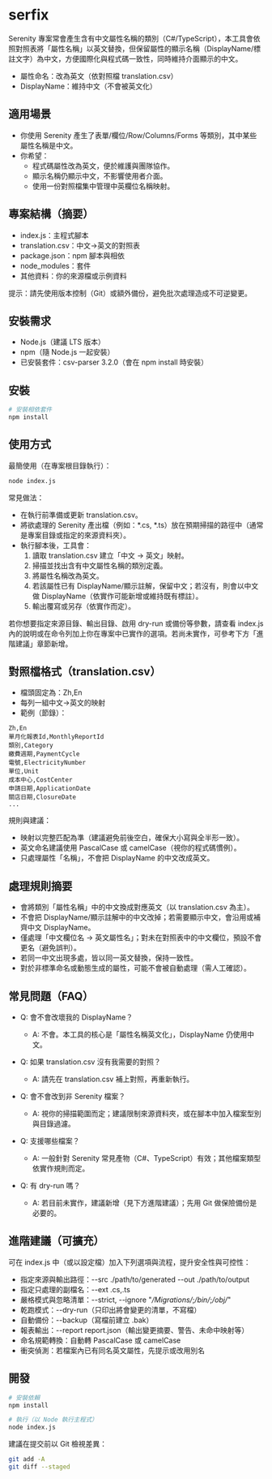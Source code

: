 # serfix
Serenity 專案常會產生含有中文屬性名稱的類別（C#/TypeScript），本工具會依照對照表將「屬性名稱」以英文替換，但保留屬性的顯示名稱（DisplayName/標註文字）為中文，方便國際化與程式碼一致性，同時維持介面顯示的中文。
- 屬性命名：改為英文（依對照檔 translation.csv）
- DisplayName：維持中文（不會被英文化）

## 適用場景
- 你使用 Serenity 產生了表單/欄位/Row/Columns/Forms 等類別，其中某些屬性名稱是中文。
- 你希望：
    - 程式碼屬性改為英文，便於維護與團隊協作。
    - 顯示名稱仍顯示中文，不影響使用者介面。
    - 使用一份對照檔集中管理中英欄位名稱映射。

## 專案結構（摘要）
- index.js：主程式腳本
- translation.csv：中文→英文的對照表
- package.json：npm 腳本與相依
- node_modules：套件
- 其他資料：你的來源檔或示例資料

提示：請先使用版本控制（Git）或額外備份，避免批次處理造成不可逆變更。
## 安裝需求
- Node.js（建議 LTS 版本）
- npm（隨 Node.js 一起安裝）
- 已安裝套件：csv-parser 3.2.0（會在 npm install 時安裝）

## 安裝
``` bash
# 安裝相依套件
npm install
```
## 使用方式
最簡使用（在專案根目錄執行）：
``` bash
node index.js
```
常見做法：
- 在執行前準備或更新 translation.csv。
- 將欲處理的 Serenity 產出檔（例如：*.cs, *.ts）放在預期掃描的路徑中（通常是專案目錄或指定的來源資料夾）。
- 執行腳本後，工具會：
    1. 讀取 translation.csv 建立「中文 → 英文」映射。
    2. 掃描並找出含有中文屬性名稱的類別定義。
    3. 將屬性名稱改為英文。
    4. 若該屬性已有 DisplayName/顯示註解，保留中文；若沒有，則會以中文做 DisplayName（依實作可能新增或維持既有標註）。
    5. 輸出覆寫或另存（依實作而定）。

若你想要指定來源目錄、輸出目錄、啟用 dry-run 或備份等參數，請查看 index.js 內的說明或在命令列加上你在專案中已實作的選項。若尚未實作，可參考下方「進階建議」章節新增。
## 對照檔格式（translation.csv）
- 檔頭固定為：Zh,En
- 每列一組中文→英文的映射
- 範例（節錄）：
``` csv
Zh,En
單月化報表Id,MonthlyReportId
類別,Category
繳費週期,PaymentCycle
電號,ElectricityNumber
單位,Unit
成本中心,CostCenter
申請日期,ApplicationDate
關店日期,ClosureDate
...
```
規則與建議：
- 映射以完整匹配為準（建議避免前後空白，確保大小寫與全半形一致）。
- 英文命名建議使用 PascalCase 或 camelCase（視你的程式碼慣例）。
- 只處理屬性「名稱」，不會把 DisplayName 的中文改成英文。

## 處理規則摘要
- 會將類別「屬性名稱」中的中文換成對應英文（以 translation.csv 為主）。
- 不會把 DisplayName/顯示註解中的中文改掉；若需要顯示中文，會沿用或補齊中文 DisplayName。
- 僅處理「中文欄位名 → 英文屬性名」；對未在對照表中的中文欄位，預設不會更名（避免誤判）。
- 若同一中文出現多處，皆以同一英文替換，保持一致性。
- 對於非標準命名或動態生成的屬性，可能不會被自動處理（需人工確認）。

## 常見問題（FAQ）
- Q: 會不會改壞我的 DisplayName？
    - A: 不會。本工具的核心是「屬性名稱英文化」，DisplayName 仍使用中文。

- Q: 如果 translation.csv 沒有我需要的對照？
    - A: 請先在 translation.csv 補上對照，再重新執行。

- Q: 會不會改到非 Serenity 檔案？
    - A: 視你的掃描範圍而定；建議限制來源資料夾，或在腳本中加入檔案型別與目錄過濾。

- Q: 支援哪些檔案？
    - A: 一般針對 Serenity 常見產物（C#、TypeScript）有效；其他檔案類型依實作規則而定。

- Q: 有 dry-run 嗎？
    - A: 若目前未實作，建議新增（見下方進階建議）；先用 Git 做保險備份是必要的。

## 進階建議（可擴充）
可在 index.js 中（或以設定檔）加入下列選項與流程，提升安全性與可控性：
- 指定來源與輸出路徑：--src ./path/to/generated --out ./path/to/output
- 指定只處理的副檔名：--ext .cs,.ts
- 嚴格模式與忽略清單：--strict, --ignore "_/Migrations/_;_/bin/_;_/obj/_"
- 乾跑模式：--dry-run（只印出將會變更的清單，不寫檔）
- 自動備份：--backup（寫檔前建立 .bak）
- 報表輸出：--report report.json（輸出變更摘要、警告、未命中映射等）
- 命名規範轉換：自動轉 PascalCase 或 camelCase
- 衝突偵測：若檔案內已有同名英文屬性，先提示或改用別名

## 開發
``` bash
# 安裝依賴
npm install

# 執行（以 Node 執行主程式）
node index.js
```
建議在提交前以 Git 檢視差異：
``` bash
git add -A
git diff --staged
```